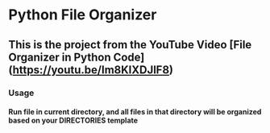 # Python File Organizer
## This is the project from the YouTube Video [File Organizer in Python Code] (https://youtu.be/Im8KIXDJlF8)

### Usage

#### Run file in current directory, and all files in that directory will be organized based on your DIRECTORIES template
